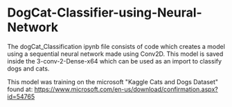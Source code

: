 # DogCat-Classifier-using-Neural-Network

The dogCat_Classification ipynb file consists of code which creates a model using a sequential neural network made using Conv2D. This model is saved inside the 3-conv-2-Dense-x64 which can be used as an import to classify dogs and cats. 

This model was training on the microsoft "Kaggle Cats and Dogs Dataset" found at: https://www.microsoft.com/en-us/download/confirmation.aspx?id=54765
